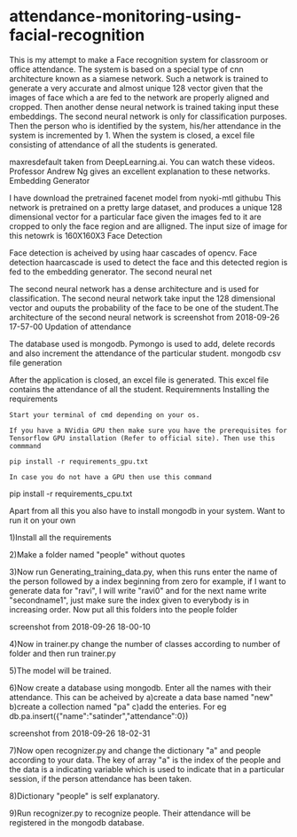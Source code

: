 # attendance-monitoring-using-facial-recognition


This is my attempt to make a Face recognition system for classroom or office attendance. The system is based on a special type of cnn architecture known as a siamese network. Such a network is trained to generate a very accurate and almost unique 128 vector given that the images of face which a are fed to the network are properly aligned and cropped.
Then another dense neural network is trained taking input these embeddings. The second neural network is only for classification purposes. Then the person who is identified by the system, his/her attendance in the system is incremented by 1.
When the system is closed, a excel file consisting of attendance of all the students is generated.

maxresdefault taken from DeepLearning.ai.
You can watch these videos. Professor Andrew Ng gives an excellent explanation to these networks.
Embedding Generator

I have download the pretrained facenet model from nyoki-mtl githubu
This network is pretrained on a pretty large dataset, and produces a unique 128 dimensional vector for a particular face given the images fed to it are cropped to only the face region and are alligned. The input size of image for this netowrk is 160X160X3
Face Detection

Face detection is acheived by using haar cascades of opencv. Face detection haarcascade is used to detect the face and this detected region is fed to the embedding generator.
The second neural net

The second neural network has a dense architecture and is used for classification. The second neural network take input the 128 dimensional vector and ouputs the probability of the face to be one of the student.The architecture of the second neural network is screenshot from 2018-09-26 17-57-00
Updation of attendance

The database used is mongodb. Pymongo is used to add, delete records and also increment the attendance of the particular student. mongodb
csv file generation

After the application is closed, an excel file is generated. This excel file contains the attendance of all the student.
Requiremnents
Installing the requirements

    Start your terminal of cmd depending on your os.

    If you have a NVidia GPU then make sure you have the prerequisites for Tensorflow GPU installation (Refer to official site). Then use this commmand

    pip install -r requirements_gpu.txt

    In case you do not have a GPU then use this command

pip install -r requirements_cpu.txt


Apart from all this you also have to install mongodb in your system.
Want to run it on your own

1)Install all the requirements

2)Make a folder named "people" without quotes

3)Now run Generating_training_data.py, when this runs enter the name of the person followed by a index beginning from zero for example, if I want to generate data for "ravi", I will write "ravi0" and for the next name write "secondname1", just make sure the index given to everybody is in increasing order. Now put all this folders into the people folder

screenshot from 2018-09-26 18-00-10

4)Now in trainer.py change the number of classes according to number of folder and then run trainer.py

5)The model will be trained.

6)Now create a database using mongodb. Enter all the names with their attendance. This can be acheived by
a)create a data base named "new"
b)create a collection named "pa"
c)add the enteries. For eg db.pa.insert({"name":"satinder","attendance":0})

screenshot from 2018-09-26 18-02-31

7)Now open recognizer.py and change the dictionary "a" and people according to your data. The key of array "a" is the index of the people and the data is a indicating variable which is used to indicate that in a particular session, if the person attendance has been taken.

8)Dictionary "people" is self explanatory.

9)Run recognizer.py to recognize people. Their attendance will be registered in the mongodb database.
